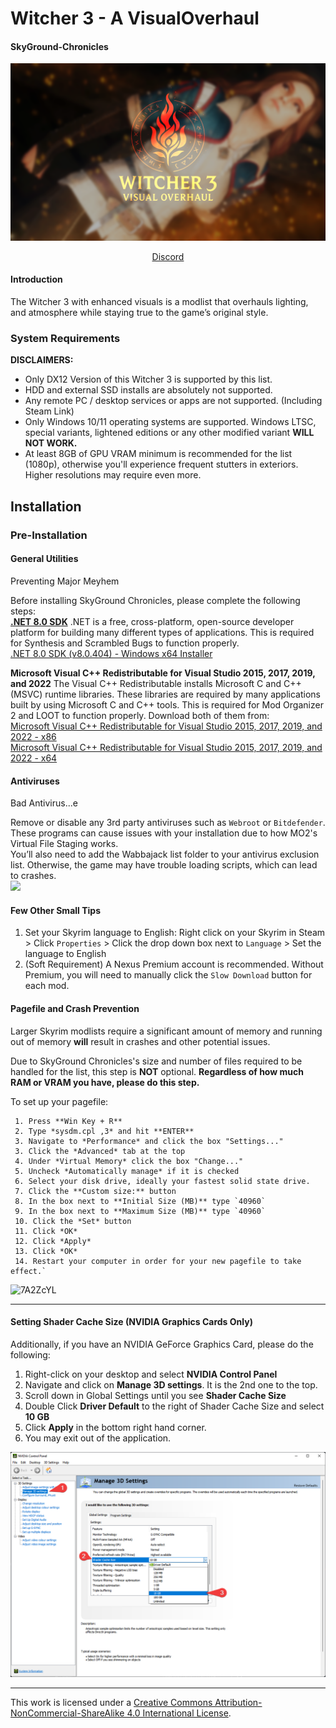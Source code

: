 # Witcher 3 - A VisualOverhaul
#### SkyGround-Chronicles

![](https://raw.githubusercontent.com/ItzIvy05/SkyGround-Chronicles/main/Resources/Witcher3/Witcher3Main.png)

<p align="center">
  <a href="https://discord.gg/FB62v6whbh">Discord</a>
</p>

#### Introduction

The Witcher 3 with enhanced visuals is a modlist that overhauls lighting, and atmosphere while staying true to the game’s original style.

### System Requirements

**DISCLAIMERS:**
- Only DX12 Version of this Witcher 3 is supported by this list.
- HDD and external SSD installs are absolutely not supported.
- Any remote PC / desktop services or apps are not supported. (Including Steam Link)
- Only Windows 10/11 operating systems are supported. Windows LTSC, special variants, lightened editions or any other modified variant **WILL NOT WORK.**
- At least 8GB of GPU VRAM minimum is recommended for the list (1080p), otherwise you'll experience frequent stutters in exteriors. Higher resolutions may require even more.

## Installation
### Pre-Installation

#### General Utilities
Preventing Major Meyhem

Before installing SkyGround Chronicles, please complete the following steps:<br/>
[**.NET 8.0 SDK**](https://dotnet.microsoft.com/en-us/download/dotnet/thank-you/sdk-8.0.404-windows-x64-installer)
.NET is a free, cross-platform, open-source developer platform for building many different types of applications. This is required for Synthesis and Scrambled Bugs to function properly.<br/>
[.NET 8.0 SDK (v8.0.404) - Windows x64 Installer](https://dotnet.microsoft.com/en-us/download/dotnet/thank-you/sdk-8.0.404-windows-x64-installer)<br/>

**Microsoft Visual C++ Redistributable for Visual Studio 2015, 2017, 2019, and 2022**
The Visual C++ Redistributable installs Microsoft C and C++ (MSVC) runtime libraries. These libraries are required by many applications built by using Microsoft C and C++ tools. This is required for Mod Organizer 2 and LOOT to function properly. Download both of them from:<br/>
[Microsoft Visual C++ Redistributable for Visual Studio 2015, 2017, 2019, and 2022 - x86](https://aka.ms/vs/17/release/vc_redist.x86.exe)<br/>
[Microsoft Visual C++ Redistributable for Visual Studio 2015, 2017, 2019, and 2022 - x64](https://aka.ms/vs/17/release/vc_redist.x64.exe)<br/>

#### Antiviruses
Bad Antivirus...e<br/>

Remove or disable any 3rd party antiviruses such as `Webroot` or `Bitdefender`. These programs can cause issues with your installation due to how MO2's Virtual File Staging works.<br/>
You’ll also need to add the Wabbajack list folder to your antivirus exclusion list. Otherwise, the game may have trouble loading scripts, which can lead to crashes.<br/>
<img src="https://i.imgur.com/raiU13r.png" />

#### Few Other Small Tips
1. Set your Skyrim language to English: Right click on your Skyrim in Steam > Click `Properties` > Click the drop down box next to `Language` > Set the language to English<br/>
2. (Soft Requirement) A Nexus Premium account is recommended. Without Premium, you will need to manually click the `Slow Download` button for each mod.

#### Pagefile and Crash Prevention

Larger Skyrim modlists require a significant amount of memory and running out of memory **will** result in crashes and other potential issues. 

Due to SkyGround Chronicles's size and number of files required to be handled for the list, this step is **NOT** optional. **Regardless of how much RAM or VRAM you have, please do this step.**

 To set up your pagefile:

     1. Press **Win Key + R**
     2. Type *sysdm.cpl ,3* and hit **ENTER**
     3. Navigate to *Performance* and click the box "Settings..."
     3. Click the *Advanced* tab at the top
     4. Under *Virtual Memory* click the box "Change..."
     5. Uncheck *Automatically manage* if it is checked
     6. Select your disk drive, ideally your fastest solid state drive.
     7. Click the **Custom size:** button
     8. In the box next to **Initial Size (MB)** type `40960`
     9. In the box next to **Maximum Size (MB)** type `40960`
     10. Click the *Set* button
     11. Click *OK*
     12. Click *Apply*
     13. Click *OK*
     14. Restart your computer in order for your new pagefile to take effect.`

<img width="430" height="603" alt="7A2ZcYL" src="https://github.com/user-attachments/assets/f5fd7ee0-202c-4cce-ae3f-4d44da71e726" />

---

#### Setting Shader Cache Size (NVIDIA Graphics Cards Only)

 Additionally, if you have an NVIDIA GeForce Graphics Card, please do the following:

 1. Right-click on your desktop and select **NVIDIA Control Panel**
 2. Navigate and click on **Manage 3D settings**. It is the 2nd one to the top.
 3. Scroll down in Global Settings until you see **Shader Cache Size**
 4. Double Click **Driver Default** to the right of Shader Cache Size and select **10 GB**
 5. Click **Apply** in the bottom right hand corner.
 6. You may exit out of the application.

![](https://raw.githubusercontent.com/iAmMe27/Tahrovin/main/img/ShaderCache.png)

---
This work is licensed under a [Creative Commons Attribution-NonCommercial-ShareAlike 4.0 International License](https://creativecommons.org/licenses/by-nc-sa/4.0/).

